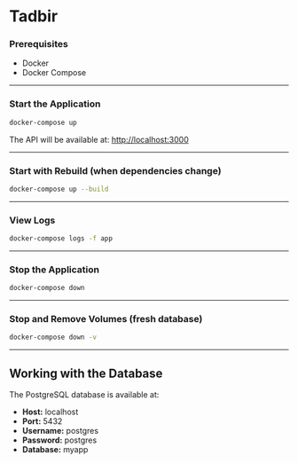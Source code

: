 # Tadbir

### Prerequisites

- Docker  
- Docker Compose  

---

### Start the Application

```bash
docker-compose up
````

The API will be available at: [http://localhost:3000](http://localhost:3000)

---

### Start with Rebuild (when dependencies change)

```bash
docker-compose up --build
```

---

### View Logs

```bash
docker-compose logs -f app
```

---

### Stop the Application

```bash
docker-compose down
```

---

### Stop and Remove Volumes (fresh database)

```bash
docker-compose down -v
```

---

## Working with the Database

The PostgreSQL database is available at:

* **Host:** localhost
* **Port:** 5432
* **Username:** postgres
* **Password:** postgres
* **Database:** myapp
